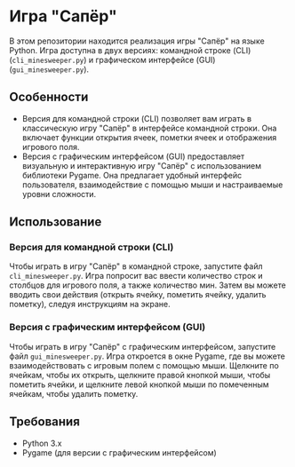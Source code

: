 # Игра "Сапёр"

В этом репозитории находится реализация игры "Сапёр" на языке Python. Игра доступна в двух версиях: командной строке (CLI) (`cli_minesweeper.py`) и графическом интерфейсе (GUI) (`gui_minesweeper.py`).

## Особенности

- Версия для командной строки (CLI) позволяет вам играть в классическую игру "Сапёр" в интерфейсе командной строки. Она включает функции открытия ячеек, пометки ячеек и отображения игрового поля.
- Версия с графическим интерфейсом (GUI) предоставляет визуальную и интерактивную игру "Сапёр" с использованием библиотеки Pygame. Она предлагает удобный интерфейс пользователя, взаимодействие с помощью мыши и настраиваемые уровни сложности.

## Использование

### Версия для командной строки (CLI)

Чтобы играть в игру "Сапёр" в командной строке, запустите файл `cli_minesweeper.py`. Игра попросит вас ввести количество строк и столбцов для игрового поля, а также количество мин. Затем вы можете вводить свои действия (открыть ячейку, пометить ячейку, удалить пометку), следуя инструкциям на экране.

### Версия с графическим интерфейсом (GUI)

Чтобы играть в игру "Сапёр" с графическим интерфейсом, запустите файл `gui_minesweeper.py`. Игра откроется в окне Pygame, где вы можете взаимодействовать с игровым полем с помощью мыши. Щелкните по ячейкам, чтобы их открыть, щелкните правой кнопкой мыши, чтобы пометить ячейки, и щелкните левой кнопкой мыши по помеченным ячейкам, чтобы удалить пометку.

## Требования

- Python 3.x
- Pygame (для версии с графическим интерфейсом)
